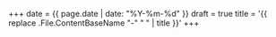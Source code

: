 +++
date = {{ page.date | date: "%Y-%m-%d" }}
draft = true
title = '{{ replace .File.ContentBaseName "-" " " | title }}'
+++
